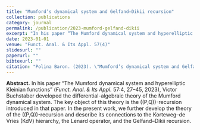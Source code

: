```yaml
---
title: "Mumford’s dynamical system and Gelfand–Dikii recursion"
collection: publications
category: journal
permalink: /publication/2023-mumford-gelfand-dikii
excerpt: "In his paper “The Mumford dynamical system and hyperelliptic Kleinian functions” (*Funct. Anal. & Its Appl.* 57:4, 27–45, 2023), Victor Buchstaber developed the differential-algebraic theory of the Mumford dynamical system. The key object of this theory is the \((P,Q)\)-recursion introduced in that paper. In the present work, we further develop the theory of the \((P,Q)\)-recursion and describe its connections to the Korteweg–de Vries (KdV) hierarchy, the Lenard operator, and the Gelfand–Dikii recursion."
date: 2023-01-01
venue: "Funct. Anal. & Its Appl. 57(4)"
slidesurl: ""
paperurl: ""
bibtexurl: ""
citation: "Polina Baron. (2023). \"Mumford’s dynamical system and Gelfand–Dikii recursion.\" <i>Funct. Anal. &amp; Its Appl.</i> 57(4)."
---
```


**Abstract.** In his paper “The Mumford dynamical system and hyperelliptic Kleinian functions” (*Funct. Anal. & Its Appl.* 57:4, 27–45, 2023), Victor Buchstaber developed the differential-algebraic theory of the Mumford dynamical system. The key object of this theory is the \((P,Q)\)-recursion introduced in that paper. In the present work, we further develop the theory of the \((P,Q)\)-recursion and describe its connections to the Korteweg–de Vries (KdV) hierarchy, the Lenard operator, and the Gelfand–Dikii recursion.


